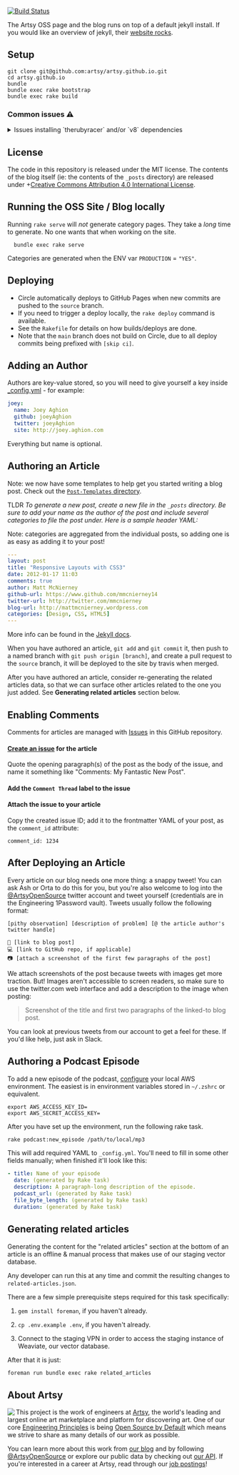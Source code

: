 [![Build Status](https://circleci.com/gh/artsy/artsy.github.io.svg?style=svg)](https://circleci.com/gh/artsy/artsy.github.io)

The Artsy OSS page and the blog runs on top of a default jekyll install. If you
would like an overview of jekyll, their [website rocks](http://jekyllrb.com/).

## Setup

```
git clone git@github.com:artsy/artsy.github.io.git
cd artsy.github.io
bundle
bundle exec rake bootstrap
bundle exec rake build
```

### Common issues ⚠️

<details><summary>Issues installing `therubyracer` and/or `v8` dependencies</summary>
Some combination of the following might help resolve issues with installing these dependencies:

- make sure you have a ruby version that works (e.g. 2.7.5)
- Installing `v8` via homebrew: `brew install v8`
- Installing the `libv8` gem using a specific version and v8 flag:
  `gem install libv8 -v '3.16.14.19' -- --with-system-v8`
- Assigning configuration options, as in
  [this comment](https://gist.github.com/fernandoaleman/868b64cd60ab2d51ab24e7bf384da1ca#gistcomment-3114668).

</details>

## License

The code in this repository is released under the MIT license. The contents of
the blog itself (ie: the contents of the `_posts` directory) are released
under +[Creative Commons Attribution 4.0 International License](https://creativecommons.org/licenses/by/4.0/).

## Running the OSS Site / Blog locally

Running `rake serve` will _not_ generate category pages. They take a _long_ time
to generate. No one wants that when working on the site.

```
  bundle exec rake serve
```

Categories are generated when the ENV var `PRODUCTION` = `"YES"`.

## Deploying

- Circle automatically deploys to GitHub Pages when new commits are pushed to
  the `source` branch.
- If you need to trigger a deploy locally, the `rake deploy` command is
  available.
- See the `Rakefile` for details on how builds/deploys are done.
- Note that the `main` branch does not build on Circle, due to all deploy
  commits being prefixed with `[skip ci]`.

## Adding an Author

Authors are key-value stored, so you will need to give yourself a key inside
[\_config.yml](_config.yml) - for example:

```yaml
joey:
  name: Joey Aghion
  github: joeyAghion
  twitter: joeyAghion
  site: http://joey.aghion.com
```

Everything but name is optional.

## Authoring an Article

Note: we now have some templates to help get you started writing a blog post.
Check out the [`Post-Templates` directory](Post-Templates).

TLDR _To generate a new post, create a new file in the `_posts` directory. Be
sure to add your name as the author of the post and include several categories
to file the post under. Here is a sample header YAML:_

Note: categories are aggregated from the individual posts, so adding one is as
easy as adding it to your post!

```yaml
---
layout: post
title: "Responsive Layouts with CSS3"
date: 2012-01-17 11:03
comments: true
author: Matt McNierney
github-url: https://www.github.com/mmcnierney14
twitter-url: http://twitter.com/mmcnierney
blog-url: http://mattmcnierney.wordpress.com
categories: [Design, CSS, HTML5]
---
```

More info can be found in the [Jekyll docs](http://jekyllrb.com/docs/posts/).

When you have authored an article, `git add` and `git commit` it, then push to a
named branch with `git push origin [branch]`, and create a pull request to the
`source` branch, it will be deployed to the site by travis when merged.

After you have authored an article, consider re-generating the related articles
data, so that we can surface other articles related to the one you just added.
See **Generating related articles** section below.

## Enabling Comments

Comments for articles are managed with
[Issues](https://github.com/artsy/artsy.github.io/issues) in this GitHub
repository.

#### [Create an issue](https://github.com/artsy/artsy.github.io/issues/new) for the article

Quote the opening paragraph(s) of the post as the body of the issue, and name it
something like "Comments: My Fantastic New Post".

#### Add the `Comment Thread` label to the issue

#### Attach the issue to your article

Copy the created issue ID; add it to the frontmatter YAML of your post, as the
`comment_id` attribute:

`comment_id: 1234`

## After Deploying an Article

Every article on our blog needs one more thing: a snappy tweet! You can ask Ash
or Orta to do this for you, but you're also welcome to log into the
[@ArtsyOpenSource](https://twitter.com/ArtsyOpenSource) twitter account and
tweet yourself (credentials are in the Engineering 1Password vault). Tweets
usually follow the following format:

```
[pithy observation] [description of problem] [@ the article author's twitter handle]

📝 [link to blog post]
💻 [link to GitHub repo, if applicable]
📷 [attach a screenshot of the first few paragraphs of the post]
```

We attach screenshots of the post because tweets with images get more traction.
But! Images aren't accessible to screen readers, so make sure to use the
twitter.com web interface and add a description to the image when posting:

> Screenshot of the title and first two paragraphs of the linked-to blog post.

You can look at previous tweets from our account to get a feel for these. If
you'd like help, just ask in Slack.

## Authoring a Podcast Episode

To add a new episode of the podcast,
[configure](https://github.com/aws/aws-sdk-ruby#configuration) your local AWS
environment. The easiest is in environment variables stored in `~/.zshrc` or
equivalent.

```
export AWS_ACCESS_KEY_ID=
export AWS_SECRET_ACCESS_KEY=
```

After you have set up the environment, run the following rake task.

```sh
rake podcast:new_episode /path/to/local/mp3
```

This will add required YAML to `_config.yml`. You'll need to fill in some other
fields manually; when finished it'll look like this:

```yaml
- title: Name of your episode
  date: (generated by Rake task)
  description: A paragraph-long description of the episode.
  podcast_url: (generated by Rake task)
  file_byte_length: (generated by Rake task)
  duration: (generated by Rake task)
```

## Generating related articles

Generating the content for the "related articles" section at the bottom of an
article is an offline & manual process that makes use of our staging vector
database.

Any developer can run this at any time and commit the resulting changes to
`related-articles.json`.

There are a few simple prerequisite steps required for this task specifically:

1. `gem install foreman`, if you haven't already.

2. `cp .env.example .env`, if you haven't already.

3. Connect to the staging VPN in order to access the staging instance of
   Weaviate, our vector database.

After that it is just:

```sh
foreman run bundle exec rake related_articles
```

## About Artsy

<a href="https://www.artsy.net/">
  <img align="left" src="https://avatars2.githubusercontent.com/u/546231?s=200&v=4"/>
</a>

This project is the work of engineers at [Artsy][footer_website], the world's
leading and largest online art marketplace and platform for discovering art. One
of our core [Engineering Principles][footer_principles] is being [Open Source by
Default][footer_open] which means we strive to share as many details of our work
as possible.

You can learn more about this work from [our blog][footer_blog] and by following
[@ArtsyOpenSource][footer_twitter] or explore our public data by checking out
[our API][footer_api]. If you're interested in a career at Artsy, read through
our [job postings][footer_jobs]!

[footer_website]: https://www.artsy.net/
[footer_principles]:
  https://github.com/artsy/README/blob/master/culture/engineering-principles.md
[footer_open]:
  https://github.com/artsy/README/blob/master/culture/engineering-principles.md#open-source-by-default
[footer_blog]: https://artsy.github.io/
[footer_twitter]: https://twitter.com/ArtsyOpenSource
[footer_api]: https://developers.artsy.net/
[footer_jobs]: https://www.artsy.net/jobs
